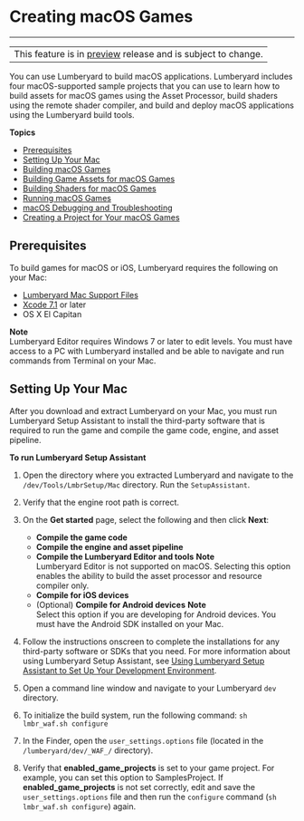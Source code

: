 # Creating macOS Games<a name="osx-intro"></a>


****  

|  | 
| --- |
| This feature is in [preview](https://docs.aws.amazon.com/lumberyard/latest/userguide/ly-glos-chap.html#preview) release and is subject to change\.  | 

You can use Lumberyard to build macOS applications\. Lumberyard includes four macOS\-supported sample projects that you can use to learn how to build assets for macOS games using the Asset Processor, build shaders using the remote shader compiler, and build and deploy macOS applications using the Lumberyard build tools\.

**Topics**
+ [Prerequisites](#osx-prerequisites)
+ [Setting Up Your Mac](#osx-setting-up)
+ [Building macOS Games](osx-game-building.md)
+ [Building Game Assets for macOS Games](osx-assets-building.md)
+ [Building Shaders for macOS Games](osx-shaders-building.md)
+ [Running macOS Games](osx-game-deploying.md)
+ [macOS Debugging and Troubleshooting](osx-debugging-troubleshooting.md)
+ [Creating a Project for Your macOS Games](osx-game-creating.md)

## Prerequisites<a name="osx-prerequisites"></a>

To build games for macOS or iOS, Lumberyard requires the following on your Mac: 
+ [Lumberyard Mac Support Files](https://aws.amazon.com/lumberyard/downloads/)
+ [Xcode 7\.1](https://developer.apple.com/xcode/download/) or later
+ OS X El Capitan

**Note**  
Lumberyard Editor requires Windows 7 or later to edit levels\. You must have access to a PC with Lumberyard installed and be able to navigate and run commands from Terminal on your Mac\.

## Setting Up Your Mac<a name="osx-setting-up"></a>

After you download and extract Lumberyard on your Mac, you must run Lumberyard Setup Assistant to install the third\-party software that is required to run the game and compile the game code, engine, and asset pipeline\.

**To run Lumberyard Setup Assistant**

1. Open the directory where you extracted Lumberyard and navigate to the `/dev/Tools/LmbrSetup/Mac` directory\. Run the `SetupAssistant`\.

1. Verify that the engine root path is correct\.

1. On the **Get started** page, select the following and then click **Next**: 
   + **Compile the game code**
   + **Compile the engine and asset pipeline**
   + **Compile the Lumberyard Editor and tools**
**Note**  
Lumberyard Editor is not supported on macOS\. Selecting this option enables the ability to build the asset processor and resource compiler only\.
   + **Compile for iOS devices**
   + \(Optional\) **Compile for Android devices**
**Note**  
Select this option if you are developing for Android devices\. You must have the Android SDK installed on your Mac\.

1. Follow the instructions onscreen to complete the installations for any third\-party software or SDKs that you need\. For more information about using Lumberyard Setup Assistant, see [Using Lumberyard Setup Assistant to Set Up Your Development Environment](lumberyard-launcher-intro.md)\.

1. Open a command line window and navigate to your Lumberyard `dev` directory\.

1. To initialize the build system, run the following command: `sh lmbr_waf.sh configure`

1. In the Finder, open the `user_settings.options` file \(located in the `/lumberyard/dev/_WAF_/` directory\)\.

1. Verify that **enabled\_game\_projects** is set to your game project\. For example, you can set this option to SamplesProject\. If **enabled\_game\_projects** is not set correctly, edit and save the `user_settings.options` file and then run the `configure` command \(`sh lmbr_waf.sh configure`\) again\.
